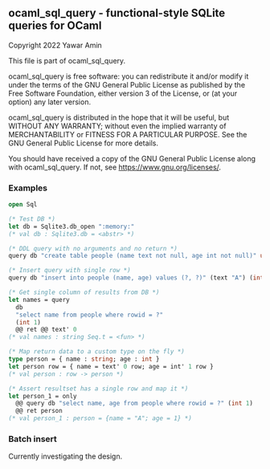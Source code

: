 ## ocaml_sql_query - functional-style SQLite queries for OCaml

Copyright 2022 Yawar Amin

This file is part of ocaml_sql_query.

ocaml_sql_query is free software: you can redistribute it and/or modify it under
the terms of the GNU General Public License as published by the Free Software
Foundation, either version 3 of the License, or (at your option) any later
version.

ocaml_sql_query is distributed in the hope that it will be useful, but WITHOUT
ANY WARRANTY; without even the implied warranty of MERCHANTABILITY or FITNESS
FOR A PARTICULAR PURPOSE. See the GNU General Public License for more details.

You should have received a copy of the GNU General Public License along with
ocaml_sql_query. If not, see <https://www.gnu.org/licenses/>.

### Examples

```ocaml
open Sql

(* Test DB *)
let db = Sqlite3.db_open ":memory:"
(* val db : Sqlite3.db = <abstr> *)

(* DDL query with no arguments and no return *)
query db "create table people (name text not null, age int not null)" unit

(* Insert query with single row *)
query db "insert into people (name, age) values (?, ?)" (text "A") (int 1) unit

(* Get single column of results from DB *)
let names = query
  db
  "select name from people where rowid = ?"
  (int 1)
  @@ ret @@ text' 0
(* val names : string Seq.t = <fun> *)

(* Map return data to a custom type on the fly *)
type person = { name : string; age : int }
let person row = { name = text' 0 row; age = int' 1 row }
(* val person : row -> person *)

(* Assert resultset has a single row and map it *)
let person_1 = only
  @@ query db "select name, age from people where rowid = ?" (int 1)
  @@ ret person
(* val person_1 : person = {name = "A"; age = 1} *)
```

### Batch insert

Currently investigating the design.
